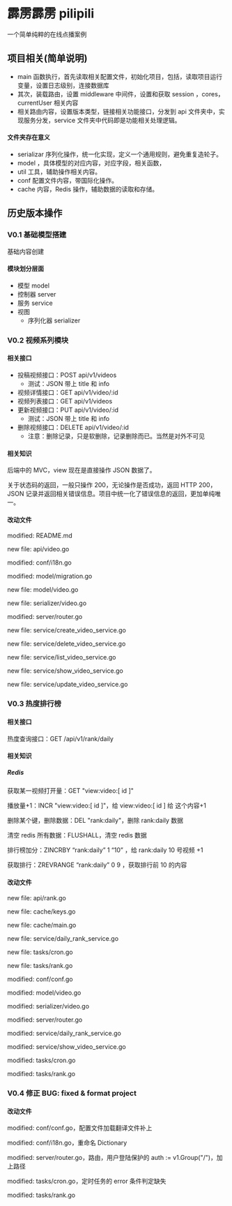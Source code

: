 # 霹雳霹雳 pilipili

一个简单纯粹的在线点播案例



## 项目相关(简单说明)

-   main 函数执行，首先读取相关配置文件，初始化项目，包括，读取项目运行变量，设置日志级别，连接数据库
-   其次，装载路由，设置 middleware 中间件，设置和获取 session ，cores，currentUser 相关内容
-   相关路由内容，设置版本类型，链接相关功能接口，分发到 api  文件夹中，实现服务分发，service 文件夹中代码即是功能相关处理逻辑。

#### 文件夹存在意义

-   serializar 序列化操作，统一化实现，定义一个通用规则，避免重复造轮子。
-   model ，具体模型的对应内容，对应字段，相关函数，
-   util 工具，辅助操作相关内容。
-   conf 配置文件内容，带国际化操作。
-   cache 内容，Redis 操作，辅助数据的读取和存储。



## 历史版本操作

### V0.1 基础模型搭建

基础内容创建

#### 模块划分层面

-   模型 model
-   控制器 server
-   服务 service
-   视图
    -   序列化器 serializer



### V0.2 视频系列模块

#### 相关接口

-   投稿视频接口：POST api/v1/videos
    -   测试：JSON 带上 title 和 info
-   视频详情接口：GET api/v1/video/:id
-   视频列表接口：GET api/v1/videos
-   更新视频接口：PUT api/v1/video/:id
    -   测试：JSON 带上 title 和 info
-   删除视频接口：DELETE api/v1/video/:id
    -   注意：删除记录，只是软删除，记录删除而已。当然是对外不可见

#### 相关知识

后端中的 MVC，view 现在是直接操作 JSON 数据了。

关于状态码的返回，一般只操作 200，无论操作是否成功，返回 HTTP 200，JSON 记录并返回相关错误信息。项目中统一化了错误信息的返回，更加单纯唯一。

#### 改动文件

modified:   README.md

new file:   api/video.go

modified:   conf/i18n.go

modified:   model/migration.go

new file:   model/video.go

new file:   serializer/video.go

modified:   server/router.go

new file:   service/create_video_service.go

new file:   service/delete_video_service.go

new file:   service/list_video_service.go

new file:   service/show_video_service.go

new file:   service/update_video_service.go



### V0.3 热度排行榜

#### 相关接口

热度查询接口：GET /api/v1/rank/daily

#### 相关知识

##### Redis

获取某一视频打开量：GET "view:video:[ id ]"

播放量+1：INCR "view:video:[ id ]"，给 view:video:[ id ] 给 这个内容+1

删除某个键，删除数据：DEL "rank:daily"，删除 rank:daily 数据

清空 redis 所有数据：FLUSHALL，清空 redis 数据

排行榜加分：ZINCRBY “rank:daily” 1 “10” ，给 rank:daily 10 号视频 +1

获取排行：ZREVRANGE “rank:daily” 0 9 ，获取排行前 10 的内容

#### 改动文件

new file:   api/rank.go

new file:   cache/keys.go

new file:   cache/main.go

new file:   service/daily_rank_service.go

new file:   tasks/cron.go

new file:   tasks/rank.go

modified:   conf/conf.go

modified:   model/video.go

modified:   serializer/video.go

modified:   server/router.go

modified:   service/daily_rank_service.go

modified:   service/show_video_service.go

modified:   tasks/cron.go

modified:   tasks/rank.go



### V0.4 修正 BUG: fixed & format project

#### 改动文件

modified:   conf/conf.go，配置文件加载翻译文件补上

modified:   conf/i18n.go，重命名 Dictionary

modified:   server/router.go，路由，用户登陆保护的 auth := v1.Group("/")，加上路径

modified:   tasks/cron.go，定时任务的 error 条件判定缺失

modified:   tasks/rank.go